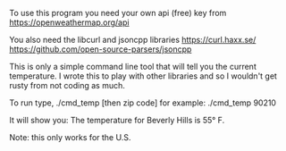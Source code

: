 To use this program you need your own api (free) key from https://openweathermap.org/api

You also need the libcurl and jsoncpp libraries
https://curl.haxx.se/
https://github.com/open-source-parsers/jsoncpp

This is only a simple command line tool that will tell you the current temperature. I wrote this to play with other libraries and so I wouldn't get rusty from not coding as much.

To run type, ./cmd_temp [then zip code]
for example: ./cmd_temp 90210

It will show you:
The temperature for Beverly Hills is 55° F.


Note: this only works for the U.S.


